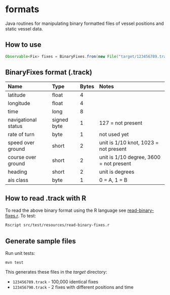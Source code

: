 formats
===========

Java routines for manipulating binary formatted files of vessel positions and static vessel data.

How to use
---------------

```java
Observable<Fix> fixes = BinaryFixes.from(new File("target/123456789.track"));
```
BinaryFixes format (.track)
--------------------------------

| Name         | Type | Bytes | Notes |
|:-------------|:-----|:-----|:-----|
| latitude | float | 4
| longitude | float | 4
| time | long | 8
| navigational status | signed byte | 1 | 127 = not present
| rate of turn | byte | 1 | not used yet
| speed over ground | short | 2 |unit is 1/10 knot, 1023 = not present
| course over ground | short | 2 |unit is 1/10 degree, 3600 = not present
| heading | short | 2 | unit is degrees
| ais class | byte | 1 | 0 = A, 1 = B

How to read .track with R
----------------------------
To read the above binary format using the R language see [read-binary-fixes.r](src/test/resources/read-binary-fixes.r). To test:

```bash
Rscript src/test/resources/read-binary-fixes.r
```

Generate sample files
------------------------
Run unit tests:
```
mvn test
```

This generates these files in the *target* directory:
* ```123456789.track``` - 100,000 identical fixes
* ```123456790.track``` - 2 fixes with different positions and time



